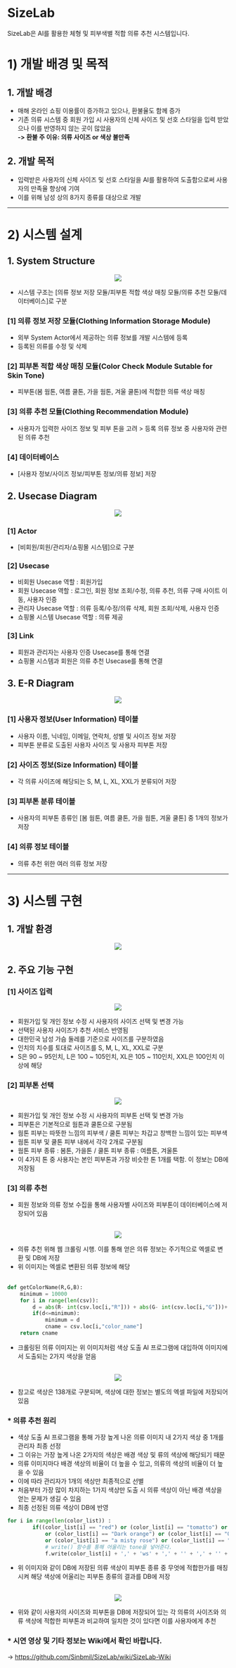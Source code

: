 # SizeLab
SizeLab은 AI를 활용한 체형 및 피부색별 적합 의류 추천 시스템입니다.
# 1) 개발 배경 및 목적   
## 1. 개발 배경   
* 매해 온라인 쇼핑 이용률이 증가하고 있으나, 환불율도 함께 증가
* 기존 의류 시스템 중 회원 가입 시 사용자의 신체 사이즈 및 선호 스타일을 입력 받았으나 이를 반영하지 않는 곳이 많았음<br>
**-> 환불 주 이유: 의류 사이즈 or 색상 불만족**

## 2. 개발 목적
* 입력받은 사용자의 신체 사이즈 및 선호 스타일을 AI를 활용하여 도출함으로써 사용자의 만족율 향상에 기여
* 이를 위해 남성 상의 8가지 종류를 대상으로 개발
<hr/>

# 2) 시스템 설계
## 1. System Structure
<p align="center">
 <img src="https://user-images.githubusercontent.com/83913056/170935275-108ee07f-1c97-4335-9569-4c1ab12a82eb.png">
</p>

* 시스템 구조는 [의류 정보 저장 모듈/피부톤 적합 색상 매칭 모듈/의류 추천 모듈/데이터베이스]로 구분
### [1] 의류 정보 저장 모듈(Clothing Information Storage Module)
* 외부 System Actor에서 제공하는 의류 정보를 개발 시스템에 등록
* 등록된 의류를 수정 및 삭제
### [2] 피부톤 적합 색상 매칭 모듈(Color Check Module Sutable for Skin Tone)
* 피부톤(봄 웜톤, 여름 쿨톤, 가을 웜톤, 겨울 쿨톤)에 적합한 의류 색상 매칭
### [3] 의류 추천 모듈(Clothing Recommendation Module)
* 사용자가 입력한 사이즈 정보 및 피부 톤을 고려 > 등록 의류 정보 중 사용자와 관련된 의류 추천
### [4] 데이터베이스 
* [사용자 정보/사이즈 정보/피부톤 정보/의류 정보] 저장

## 2. Usecase Diagram
<p align="center">
 <img src="https://user-images.githubusercontent.com/83913056/170938345-22efc10a-617b-478c-9be9-20b48747a4f7.png">
</p>

### [1] Actor
* [비회원/회원/관리자/쇼핑몰 시스템]으로 구분
### [2] Usecase
* 비회원 Usecase 역할 : 회원가입
* 회원 Usecase 역할 : 로그인, 회원 정보 조회/수정, 의류 추천, 의류 구매 사이트 이동, 사용자 인증
* 관리자 Usecase 역할 : 의류 등록/수정/의류 삭제, 회원 조회/삭제, 사용자 인증
* 쇼핑몰 시스템 Usecase 역할 : 의류 제공
### [3] Link
* 회원과 관리자는 사용자 인증 Usecase를 통해 연결
* 쇼핑몰 시스템과 회원은 의류 추천 Usecase를 통해 연결

## 3. E-R Diagram
<p align="center">
 <img src="https://user-images.githubusercontent.com/83913056/170939303-ae6dd4ee-ccec-4bac-9fed-d10673e1306f.png">
</p>

### [1] 사용자 정보(User Information) 테이블
* 사용자 이름, 닉네임, 이메일, 연락처, 성별 및 사이즈 정보 저장
* 피부톤 분류로 도출된 사용자 사이즈 및 사용자 피부톤 저장
### [2] 사이즈 정보(Size Information) 테이블
* 각 의류 사이즈에 해당되는 S, M, L, XL, XXL가 분류되어 저장
### [3] 피부톤 분류 테이블
* 사용자의 피부톤 종류인 [봄 웜톤, 여름 쿨톤, 가을 웜톤, 겨울 쿨톤] 중 1개의 정보가 저장
### [4] 의류 정보 테이블
* 의류 추천 위한 여러 의류 정보 저장
<hr/>

# 3) 시스템 구현
## 1. 개발 환경
<p align="center">
 <img src="https://user-images.githubusercontent.com/83913056/170942888-82788db3-e569-4846-a65f-9247434f6aac.png">
</p>

## 2. 주요 기능 구현
### [1] 사이즈 입력
<p align="center">
 <img src="https://user-images.githubusercontent.com/83913056/170944485-91a7e7b5-f729-4a45-b2d8-3a9d78d9b65c.png">
</p>

* 회원가입 및 개인 정보 수정 시 사용자의 사이즈 선택 및 변경 가능
* 선택된 사용자 사이즈가 추천 서비스 반영됨
* 대한민국 남성 가슴 둘레를 기준으로 사이즈를 구분하였음
* 인치의 치수를 토대로 사이즈를 S, M, L, XL, XXL로 구분
* S은 90 ~ 95인치, L은 100 ~ 105인치, XL은 105 ~ 110인치, XXL은 100인치 이상에 해당

### [2] 피부톤 선택
<p align="center">
 <img src="https://user-images.githubusercontent.com/83913056/170944893-11bd3097-bb09-486d-a212-485c0eac8706.png">
</p>

* 회원가입 및 개인 정보 수정 시 사용자의 피부톤 선택 및 변경 가능
* 피부톤은 기본적으로 웜톤과 쿨톤으로 구분됨
* 웜톤 피부는 따뜻한 느낌의 피부색 / 쿨톤 피부는 차갑고 창백한 느낌이 있는 피부색
* 웜톤 피부 및 쿨톤 피부 내에서 각각 2개로 구분됨
* 웜톤 피부 종류 : 봄톤, 가을톤 / 쿨톤 피부 종류 : 여름톤, 겨울톤
* 이 4가지 톤 중 사용자는 본인 피부톤과 가장 비슷한 톤 1개를 택함. 이 정보는 DB에 저장됨

### [3] 의류 추천
* 회원 정보와 의류 정보 수집을 통해 사용자별 사이즈와 피부톤이 데이터베이스에 저장되어 있음<br><br>
<p align="center">
 <img src="https://user-images.githubusercontent.com/83913056/170949045-091f4542-4924-41fc-b2d2-07764ce68b38.png">
</p>

* 의류 추천 위해 웹 크롤링 시행. 이를 통해 얻은 의류 정보는 주기적으로 엑셀로 변환 및 DB에 저장
* 위 이미지는 엑셀로 변환된 의류 정보에 해당<br><br>

```python
def getColorName(R,G,B): 
    minimum = 10000
    for i in range(len(csv)):
        d = abs(R- int(csv.loc[i,"R"])) + abs(G- int(csv.loc[i,"G"]))+ abs(B- int(csv.loc[i,"B"]))
        if(d<=minimum):
            minimum = d
            cname = csv.loc[i,"color_name"]
    return cname
```
* 크롤링된 의류 이미지는 위 이미지처럼 색상 도출 AI 프로그램에 대입하여 이미지에서 도출되는 2가지 색상을 얻음<br><br>
<p align="center">
 <img src="https://user-images.githubusercontent.com/83913056/170965912-a78f3b61-a685-45d9-b806-0f6d4cf12746.png">
</p>

* 참고로 색상은 138개로 구분되며, 색상에 대한 정보는 별도의 엑셀 파일에 저장되어 있음 

### * 의류 추천 원리
* 색상 도출 AI 프로그램을 통해 가장 높게 나온 의류 이미지 내 2가지 색상 중 1개를 관리자 최종 선정
* 그 이유는 가장 높게 나온 2가지의 색상은 배경 색상 및 류의 색상에 해당되기 때문
* 의류 이미지마다 배경 색상의 비율이 더 높을 수 있고, 의류의 색상의 비율이 더 높을 수 있음
* 이에 따라 관리자가 1개의 색상만 최종적으로 선별
* 처음부터 가장 많이 차지하는 1가지 색상만 도출 시 의류 색상이 아닌 배경 색상을 얻는 문제가 생길 수 있음
* 최종 선정된 의류 색상이 DB에 반영
```python
for i in range(len(color_list)) :
        if((color_list[i] == "red") or (color_list[i] == "tomatto") or (color_list[i] == "Coral") 
            or (color_list[i] == "Dark orange") or (color_list[i] == "Orange") 
            or (color_list[i] == "a misty rose") or (color_list[i] == "Linen")): 
            # write() 함수를 통해 어울리는 tone을 넣어준다.
            f.write(color_list[i] + ',' + 'ws' + ',' + '' + ',' + '' + ',' + ''+ '\n')
```
* 위 이미지와 같이 DB에 저장된 의류 색상이 피부톤 종류 중 무엇에 적합한가를 매칭시켜 해당 색상에 어울리는 피부톤 종류의 결과를 DB에 저장<br><br>
<p align="center"> 
 <img src="https://user-images.githubusercontent.com/83913056/170969169-93061fa7-425a-4c9d-ab13-befd7a0d811e.png">
</p>

* 위와 같이 사용자의 사이즈와 피부톤을 DB에 저장되어 있는 각 의류의 사이즈와 의류 색상에 적합한 피부톤과 비교하여 일치한 것이 있다면 이를 사용자에게 추천

### * 시연 영상 및 기타 정보는 Wiki에서 확인 바랍니다.
-> https://github.com/Sinbmil/SizeLab/wiki/SizeLab-Wiki
